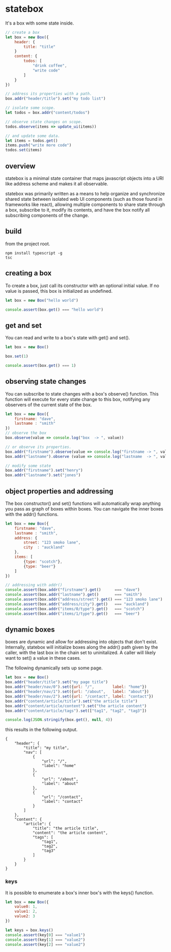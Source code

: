 # statebox
It's a box with some state inside.

```javascript
// create a box
let box = new Box({
    header: {
        title: "title"
    }
    content: {
        todos: [
            "drink coffee",
            "write code"
        ]
    }
})

// address its properties with a path.
box.addr("header/title").set("my todo list")

// isolate some scope.
let todos = box.addr("content/todos")

// observe state changes on scope.
todos.observe(items => update_ui(items))

// and update some data.
let items = todos.get()
items.push("write more code")
todos.set(items)
```

## overview

statebox is a minimal state container that maps javascript objects into a URI like address scheme and makes it all observable.

statebox was primarily written as a means to help organize and synchronize shared state between isolated web UI components (such as those found
in frameworks like react), allowing multiple components to share state through a box, subscribe to it, modify its contents, and have
the box notify all subscribing components of the change.

## build
from the project root.
```
npm install typescript -g
tsc 
```

## creating a box
To create a box, just call its constructor with an optional initial value. If no value is
passed, this box is initialized as undefined.

```javascript
let box = new Box("hello world")

console.assert(box.get() === "hello world")
```

## get and set
You can read and write to a box's state with get() and set().

```javascript
let box = new Box()

box.set(1)

console.assert(box.get() === 1)
```
## observing state changes
You can subscribe to state changes with a box's observe() function. This function
will execute for every state change to this box, notifying any observers of the
current state of the box.

```javascript
let box = new Box({
    firstname: "dave",
    lastname : "smith"
})
// observe the box
box.observe(value => console.log("box  -> ", value))

// or observe its properties.
box.addr("firstname").observe(value => console.log("firstname -> ", value))
box.addr("lastname").observe (value => console.log("lastname  -> ", value))

// modify some state
box.addr("firstname").set("henry")
box.addr("lastname").set("jones")

```
## object properties and addressing
The box constructor() and set() functions will automatically wrap anything you pass as graph of boxes
within boxes. You can navigate the inner boxes with the addr() functions.

```javascript
let box = new Box({
    firstname: "dave",
    lastname : "smith",
    address: {
        street: "123 smoko lane",
        city  : "auckland"
    },
    items: [
        {type: "scotch"},
        {type: "beer"}
    ]
})

// addressing with addr()
console.assert(box.addr("firstname").get()      === "dave")
console.assert(box.addr("lastname").get()       === "smith")
console.assert(box.addr("address/street").get() === "123 smoko lane")
console.assert(box.addr("address/city").get()   === "auckland")
console.assert(box.addr("items/0/type").get()   === "scotch")
console.assert(box.addr("items/1/type").get()   === "beer")
```
## dynamic boxes
boxes are dynamic and allow for addressing into objects that don't exist. Internally, statebox
will initialize boxes along the addr() path given by the caller, with the last box in the chain set 
to uninitalized. A caller will likely want to set() a value in these cases.

The following dynamically sets up some page.

```javascript
let box = new Box()
box.addr("header/title").set("my page title")
box.addr("header/nav/0").set({url: "/",        label: "home"})
box.addr("header/nav/1").set({url: "/about",   label: "about"})
box.addr("header/nav/2").set({url: "/contact", label: "contact"})
box.addr("content/article/title").set("the article title")
box.addr("content/article/content").set("the article content")
box.addr("content/article/tags").set(["tag1", "tag2", "tag3"])

console.log(JSON.stringify(box.get(), null, 4))
```
this results in the following output.
```
{
    "header": {
        "title": "my title",
        "nav": [
            {
                "url": "/",
                "label": "home"
            },
            {
                "url": "/about",
                "label": "about"
            },
            {
                "url": "/contact",
                "label": "contact"
            }
        ]
    },
    "content": {
        "article": {
            "title": "the article title",
            "content": "the article content",
            "tags": [
                "tag1",
                "tag2",
                "tag3"
            ]
        }
    }
}
```

### keys

It is possible to enumerate a box's inner box's with the keys() function. 

```javascript
let box = new Box({
    value0: 1,
    value1: 2,
    value2: 3
})

let keys = box.keys()
console.assert(key[0] === "value1")
console.assert(key[1] === "value2")
console.assert(key[2] === "value2")
```
